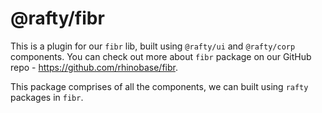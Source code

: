 # @rafty/fibr

This is a plugin for our `fibr` lib, built using `@rafty/ui` and `@rafty/corp` components. You can check out more about `fibr` package on our GitHub repo - <https://github.com/rhinobase/fibr>.

This package comprises of all the components, we can built using `rafty` packages in `fibr`.
